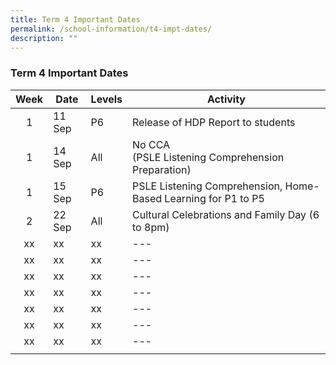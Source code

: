 ```yaml
---
title: Term 4 Important Dates
permalink: /school-information/t4-impt-dates/
description: ""
---
```

### Term 4 Important Dates

| Week | Date | Levels | Activity |
|:---:| -------- | --- | --- |
| 1 | 11 Sep | P6 | Release of HDP Report to students |
| 1 | 14 Sep | All | No CCA <br>(PSLE Listening Comprehension Preparation) |
| 1 | 15 Sep | P6 | PSLE Listening Comprehension, Home-Based Learning for P1 to P5 |
| 2 | 22 Sep | All | Cultural Celebrations and Family Day (6 to 8pm) |
| xx | xx | xx | --- |
| xx | xx | xx | --- |
| xx | xx | xx | --- |
| xx | xx | xx | --- |
| xx | xx | xx | --- |
| xx | xx | xx | --- |
| xx | xx | xx | --- |
|  |  |  |  |
